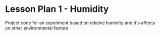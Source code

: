# Lesson Plan 1 - Humidity

Project code for an experiment based on relative humidity and it's affects on other environmental factors

